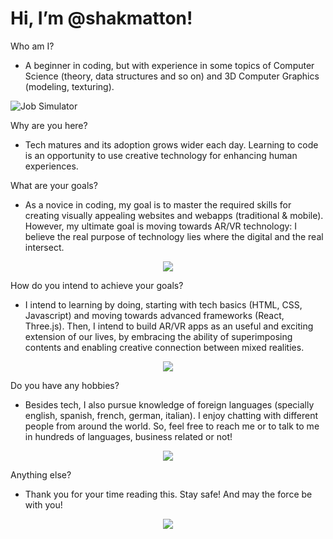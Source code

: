 <h1>Hi, I’m @shakmatton!</h1>

Who am I?

- A beginner in coding, but with experience in some topics of Computer Science (theory, data structures and so on) and 3D Computer Graphics (modeling, texturing).

![Job Simulator](https://user-images.githubusercontent.com/118413324/202550376-351859e3-ca24-46d7-9c38-18a679dd4e47.jpeg)

Why are you here?

- Tech matures and its adoption grows wider each day. Learning to code is an opportunity to use creative technology for enhancing human experiences.

What are your goals?

- As a novice in coding, my goal is to master the required skills for creating visually appealing websites and webapps (traditional & mobile). However, my ultimate goal is moving towards AR/VR technology: I believe the real purpose of technology lies where the digital and the real intersect.

<p align="center"><img src="https://user-images.githubusercontent.com/118413324/202553459-429838e0-8e74-44f4-95eb-80bdc152e685.png"></p>

How do you intend to achieve your goals?

- I intend to learning by doing, starting with tech basics (HTML, CSS, Javascript) and moving towards advanced frameworks (React, Three.js). Then, I intend to build AR/VR apps as an useful and exciting extension of our lives, by embracing the ability of superimposing contents and enabling creative connection between mixed realities.

<p align="center"><img src="https://user-images.githubusercontent.com/118413324/202553590-585f8adc-9e44-4d55-8f13-e4359bd054aa.png"></p>

Do you have any hobbies?

- Besides tech, I also pursue knowledge of foreign languages (specially english, spanish, french, german, italian). I enjoy chatting with different people from around the world. So, feel free to reach me or to talk to me in hundreds of languages, business related or not!

<p align="center"><img src="https://user-images.githubusercontent.com/118413324/202552726-1ede40b5-5b55-4f6a-8d1d-bfa2c823549c.jpg"></p>

Anything else?

- Thank you for your time reading this. Stay safe! And may the force be with you!

<p align="center"><img src="https://user-images.githubusercontent.com/118413324/202551716-3977d8a7-fdab-49ad-984d-4ff3d1199ebc.jpg"></p>

<!---
shakmatton/shakmatton is a ✨ special ✨ repository because its `README.md` (this file) appears on your GitHub profile.
You can click the Preview link to take a look at your changes.
--->
